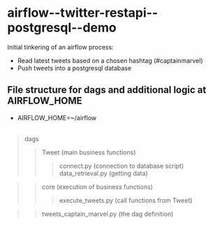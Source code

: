 # airflow--twitter-restapi--postgresql--demo
Initial tinkering of an airflow process: 
* Read latest tweets based on a chosen hashtag (#captainmarvel)
* Push tweets into a postgresql database

## File structure for dags and additional logic at AIRFLOW_HOME
* AIRFLOW_HOME=~/airflow
<br><br>
> dags <br>
>> Tweet (main business functions) <br>
>>> connect.py (connection to database script) <br>
>>> data_retrieval.py (getting data) <br>

>> core (execution of business functions) <br>
>>> execute_tweets.py (call functions from Tweet) <br>

>> tweets_captain_marvel.py (the dag definition) <br>
